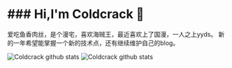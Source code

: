 # ### Hi,I'm Coldcrack 👋

爱吃鱼香肉丝，是个漫宅，喜欢海贼王，最近喜欢上了国漫，一人之上yyds。
新的一年希望能掌握一个新的技术点，还有继续维护自己的blog。
<!--
**Coldcrack/Coldcrack** is a ✨ _special_ ✨ repository because its `README.md` (this file) appears on your GitHub profile.

Here are some ideas to get you started:

- 🔭 I’m currently working on ...
- 🌱 I’m currently learning ...
- 👯 I’m looking to collaborate on ...
- 🤔 I’m looking for help with ...
- 💬 Ask me about ...
- 📫 How to reach me: ...
- 😄 Pronouns: ...
- ⚡ Fun fact: ...
-->
![Coldcrack github stats](https://github-readme-stats.vercel.app/api/top-langs?username=Coldcrack)
![Coldcrack github stats](https://github-readme-stats.vercel.app/api?username=Coldcrack&show_icons=true)

